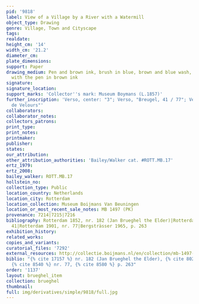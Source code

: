 ```yaml
---
pid: '9818'
label: View of a Village by a River with a Watermill
object_type: Drawing
genre: Village, Town and Cityscape
tags: 
realdate: 
height_cm: '14'
width_cm: '21.2'
diameter_cm: 
plate_dimensions: 
support: Paper
drawing_medium: Pen and brown ink, brush in blue, brown and blue wash, framing lines
  with the pen in brown ink
signature: 
signature_location: 
support_marks: 'Collector''s mark: Museum Boymans (L.1857)'
further_inscription: 'Verso, center: "3"; Verso, "Breugel, 41 / 77"; Verso, "Breughel
  de Velours"'
collaborators: 
collaborator_notes: 
collectors_patrons: 
print_type: 
print_notes: 
printmaker: 
publisher: 
states: 
our_attribution: 
other_attribution_authorities: 'Bailey/Walker cat. #ROTT.MB.17'
ertz_1979: 
ertz_2008: 
bailey_walker: ROTT.MB.17
hollstein_no: 
collection_type: Public
location_country: Netherlands
location_city: Rotterdam
location_collection: Museum Boijmans Van Beuningen
location_or_most_recent_sale_notes: MB 1497 (PK)
provenance: 7214|7215|7216
bibliography: Rotterdam 1852, nr. 182 (Jan Brueghel the Elder)|Rotterdam 1869, nr.
  41|Rotterdam 1901, nr. 77|Bergsträsser 1965, p. 263
exhibition_history: 
related_works: 
copies_and_variants: 
curatorial_files: '7292'
external_resources: http://collectie.boijmans.nl/en/collection/mb-1497-(pk)
biblio: "{% cite 17157 %} nr. 182 (Jan Brueghel the Elder), {% cite 8023 %} nr. 41,
  {% cite 8540 %} nr. 77, {% cite 8580 %} p. 263"
order: '1137'
layout: brueghel_item
collection: brueghel
thumbnail: 
full: img/derivatives/simple/9818/full.jpg
---
```

